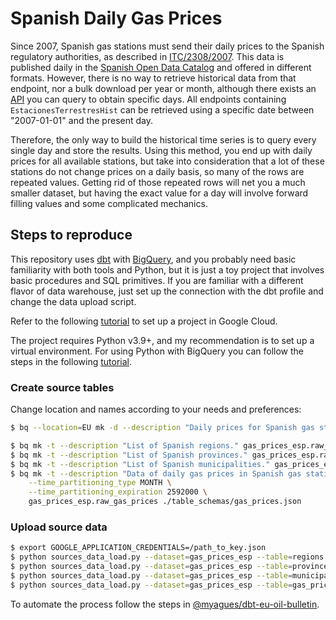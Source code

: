 # Spanish Daily Gas Prices

Since 2007, Spanish gas stations must send their daily prices to the Spanish regulatory authorities, as described in [ITC/2308/2007](https://www.boe.es/diario_boe/txt.php?id=BOE-A-2007-14592). This data is published daily in the [Spanish Open Data Catalog](https://datos.gob.es/es/catalogo/e05068001-precio-de-carburantes-en-las-gasolineras-espanolas) and offered in different formats. However, there is no way to retrieve historical data from that endpoint, nor a bulk download per year or month, although there exists an [API](https://sedeaplicaciones.minetur.gob.es/ServiciosRESTCarburantes/PreciosCarburantes/help) you can query to obtain specific days. All endpoints containing `EstacionesTerrestresHist` can be retrieved using a specific date between "2007-01-01" and the present day.

Therefore, the only way to build the historical time series is to query every single day and store the results. Using this method, you end up with daily prices for all available stations, but take into consideration that a lot of these stations do not change prices on a daily basis, so many of the rows are repeated values. Getting rid of those repeated rows will net you a much smaller dataset, but having the exact value for a day will involve forward filling values and some complicated mechanics.

## Steps to reproduce

This repository uses [dbt](https://www.getdbt.com) with [BigQuery](https://cloud.google.com/bigquery), and you probably need basic familiarity with both tools and Python, but it is just a toy project that involves basic procedures and SQL primitives. If you are familiar with a different flavor of data warehouse, just set up the connection with the dbt profile and change the data upload script.

Refer to the following [tutorial](https://cloud.google.com/resource-manager/docs/creating-managing-projects) to set up a project in Google Cloud.

The project requires Python v3.9+, and my recommendation is to set up a virtual environment. For using Python with BigQuery you can follow the steps in the following [tutorial](https://codelabs.developers.google.com/codelabs/cloud-bigquery-python).

### Create source tables

Change location and names according to your needs and preferences:

```bash
$ bq --location=EU mk -d --description "Daily prices for Spanish gas stations." gas_prices_esp

$ bq mk -t --description "List of Spanish regions." gas_prices_esp.raw_regions ./table_schemas/regions.json
$ bq mk -t --description "List of Spanish provinces." gas_prices_esp.raw_provinces ./table_schemas/provinces.json
$ bq mk -t --description "List of Spanish municipalities." gas_prices_esp.raw_municipalities ./table_schemas/municipalities.json
$ bq mk -t --description "Data of daily gas prices in Spanish gas stations from API." \
    --time_partitioning_type MONTH \
    --time_partitioning_expiration 2592000 \
    gas_prices_esp.raw_gas_prices ./table_schemas/gas_prices.json
```

### Upload source data

```bash
$ export GOOGLE_APPLICATION_CREDENTIALS=/path_to_key.json
$ python sources_data_load.py --dataset=gas_prices_esp --table=regions
$ python sources_data_load.py --dataset=gas_prices_esp --table=provinces
$ python sources_data_load.py --dataset=gas_prices_esp --table=municipalities
$ python sources_data_load.py --dataset=gas_prices_esp --table=gas_prices --start_date=2007-01-01
```

To automate the process follow the steps in [@myagues/dbt-eu-oil-bulletin](https://github.com/myagues/dbt-eu-oil-bulletin).
